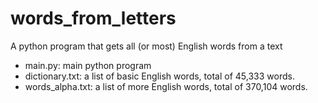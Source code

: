 # words_from_letters
A python program that gets all (or most) English words from a text

- main.py: main python program
- dictionary.txt: a list of basic English words, total of 45,333 words.
- words_alpha.txt: a list of more English words, total of 370,104 words.